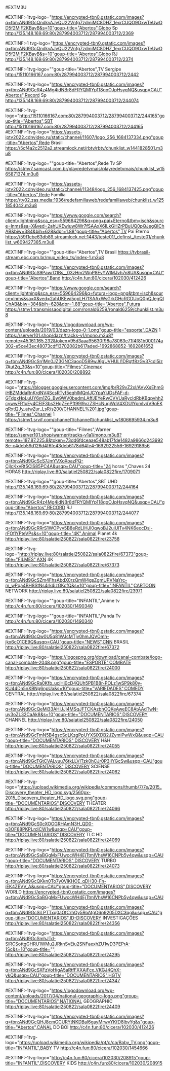 #EXTM3U 

#EXTINF:-1tvg-logo="https://encrypted-tbn0.gstatic.com/images?q=tbn:ANd9GcQndkvAJvQU22Vnfg7zdmiMC8DHZ_1exrCUQO9OxwTeUwOD5f2MjF2KBavB&s=10"goup-title="Abertos",Globo Sp 
http://135.148.169.69:80/287994003712/287994003712/2369 

#EXTINF:-1 tvg-logo="https://encrypted-tbn0.gstatic.com/images?q=tbn:ANd9GcQndkvAJvQU22Vnfg7zdmiMC8DHZ_1exrCUQO9OxwTeUwOD5f2MjF2KBavB&s=10"goup-title="Abertos",Globo RJ
http://135.148.169.69:80/287994003712/287994003712/2374 

#EXTINF:-1tvg-logo=""goup-title="Abertos",TV Sergipe 
http://15110166167.com:80/287994003712/287994003712/2442 

#EXTINF:-1tvg-logo="https://encrypted-tbn0.gstatic.com/images?q=tbn:ANd9GcR4z4Mg4idNBr8dFRYQMIYp118qoOJpHsyqNQ&usqp=CAU"Abertos",Record Sp 
http://135.148.169.69:80/287994003712/287994003712/244074 

#EXTINF:-1tvg-logo="http://15110166167.com:80/287994003712/287994003712/244165"goup-title="Abertos",SBT
http://15110166167.com:80/287994003712/287994003712/244165
#EXTINF:-1tvg-logo="https://assets-iptv2022.cdnvideo.ru/static/channel/11607/logo_256_1684137334.png"goup-title="Abertos",Rede Brasil 
https://5cf4a2c2512a2.streamlock.net/rbtv/rbtv/chunklist_w1441828501.m3u8 

#EXTINF:-1tvg-logo=""goup-title="Abertos",Rede Tv SP
https://stmv7.samcast.com.br/playredetvmais/playredetvmais/chunklist_w1565871374.m3u8 

#EXTINF:-1tvg-logo="https://assets-iptv2022.cdnvideo.ru/static/channel/11348/logo_256_1684137425.png"goup-title="Abertos",Rede Família 
https://tv02.zas.media:1936/redefamiliaweb/redefamiliaweb/chunklist_w1251854042.m3u8 

#EXTINF:-1tvg-logo="https://www.google.com/search?client=lightning&sca_esv=559664296&q=png+pai+Eterno&tbm=isch&source=lnms&sa=X&ved=2ahUKEwiuw8Wr7fSAAxX6ILkGHZrPBuUQ0pQJegQIChAB&biw=384&bih=628&dpr=1.88"goup-title="Abertos",TV Pai Eterno 
https://59f1cbe63db89.streamlock.net:1443/teste01/_definst_/teste01/chunklist_w609427385.m3u8 

#EXTINF:-1tvg-logo=""goup-title="Abertos",TV Brasil 
https://tvbrasil-stream.ebc.com.br/mux_video_ts/index-1.m3u8 

#EXTINF:-1tvg-logo="https://encrypted-tbn0.gstatic.com/images?q=tbn:ANd9GcS9PawrO1Bs__03zHm2WpP8EvYWlMJvh7n8UA&usqp=CAU"goup-title="Abertos",Band
http://c4n.fun:80/cicera/102030/412426


#EXTINF:-1tvg-logo="https://www.google.com/search?client=lightning&sca_esv=559664296&q=futura+logo+png&tbm=isch&source=lnms&sa=X&ved=2ahUKEwi5opLH7fSAAxWsGrkGHcRGDUoQ0pQJegQIChAB&biw=384&bih=628&dpr=1.88"goup-title="Abertos",Futura
https://stmv1.transmissaodigital.com/ronald6259/ronald6259/chunklist.m3u8 

#EXTINF:-1tvg-logo="https://logodownload.org/wp-content/uploads/2019/03/dazn-logo-0-1.png"goup-title="esporte",DAZN 1
https://server101.shop/dazn/tracks-v1/mono.m3u8?remote=45.161.165.232&token=95d3aaa95630f98a78063e71f4f81b000174a302-e5ce43ec48073cdf13702082b617aded-1692868852-1692861652 

#EXTINF:-1tvg-logo="https://encrypted-tbn0.gstatic.com/images?q=tbn:ANd9GcSn1Mn0JZ3GNC3aoqD589wJ6gUVHULl1DRgtf8zGv37cdl5iz7Aut2q_30&s=10"goup-title="Filmes",Cinemax
http://c4n.fun:80/cicera/102030/208892

#EXTINF:-1tvg-logo="https://blogger.googleusercontent.com/img/b/R29vZ2xl/AVvXsEhmGiHBZMddaRnKrdNV4ScsRTyf5eqhlMQnIJCYpaYiJDsFAF-d-GTdgxHpLuUY6m1ZG_Bw9WV0bedmLAffJEYeRwCVVUaRycIdRbKBqpvhh2cywwFR1uEy4CEIF3bs2HgZEePft99l9vzZSHcNuqWpV4XDUlYpmlvdV9qEKqRxtl2Jy_atwZur_LsR/s200/CHANNEL%201.jpg"goup-title="Filmes",Channel 1
https://stmv1.srvif.com/channel1/channel1/chunklist_w1806695934.m3u8 

#EXTINF:-1tvg-logo=""goup-title="Filmes",Warner
https://server101.shop/warner/tracks-v1a1/mono.m3u8?remote=187.87.225.8&token=73dd6fdceaae548ab17fde1482a9866d2439928e-c4deb59d126d4f6fe43deb6178d64fe4-1692922556-1692918956 

#EXTINF:-1tvg-logo="https://encrypted-tbn0.gstatic.com/images?q=tbn:ANd9GcScS7JmYVXoXoazPQ-CjIcKxvRt5ClS85PC4A&usqp=CAU"goup-title="24 horas ",Chaves 24 HORAS
http://riplay.live:80/salatiel250822/sala0822fire/1709071 

#EXTINF:-1tvg-logo=""goup-title="Abertos",SBT UHD
http://135.148.169.69:80/287994003712/287994003712/244164 

#EXTINF:-1tvg-logo="https://encrypted-tbn0.gstatic.com/images?q=tbn:ANd9GcR4z4Mg4idNBr8dFRYQMIYp118qoOJpHsyqNQ&usqp=CAU"goup-title="Abertos",RECORD RJ
http://135.148.169.69:80/287994003712/287994003712/244077

#EXTINF:-1tvg-logo="https://encrypted-tbn0.gstatic.com/images?q=tbn:ANd9GcRRrS1WOPvv5B8eRdLIHJI0qwoBJ2uiUlTv4NK6eocDsj-rFOflYPteVPs&s=10"goup-title="4K",Animal Planet 4k
http://riplay.live:80/salatiel250822/sala0822fire/23758

#EXTINF:-1tvg-logo="http://riplay.live:80/salatiel250822/sala0822fire/67373"goup-title="FILMES",AXN 4K
http://riplay.live:80/salatiel250822/sala0822fire/67373

#EXTINF:-1tvg-logo="https://encrypted-tbn0.gstatic.com/images?q=tbn:ANd9GcSZm4FhsAbdX0rzQmW4gsZgmUPVNaYrc-m_wPqa4BH8StNs4rk4izGKcfQ&s=10"goup-title="INFANTIL",CARTOON NETWORK 
http://riplay.live:80/salatiel250822/sala0822fire/23971

#EXTINF:-1tvg-logo=""goup-title="INFANTIL",Anime tv
http://c4n.fun:80/cicera/102030/1490340

#EXTINF:-1tvg-logo=""goup-title="INFANTIL",Panda Tv
http://c4n.fun:80/cicera/102030/1490340

#EXTINF:-1tvg-logo="https://encrypted-tbn0.gstatic.com/images?q=tbn:ANd9GcQw0U5q81WJcMTjv0hmJQVOmh-jkx6cO1CE9Q&usqp=CAU"goup-title="NEWS",CNN BRASIL
http://riplay.live:80/salatiel250822/sala0822fire/67372

#EXTINF:-1tvg-logo="https://logospng.org/download/canal-combate/logo-canal-combate-2048.png"goup-title="ESPORTE",COMBATE 
http://riplay.live:80/salatiel250822/sala0822fire/24000

#EXTINF:-1tvg-logo="https://encrypted-tbn0.gstatic.com/images?q=tbn:ANd9GcRa0Kfb_ucjHi0cD4QUh5PB1B8r-POLz1wSP9k80y-KU44Dn5nXBNg6npUa&s=10"goup-title="VARIEDADES",COMEDY CENTRAL 
http://riplay.live:80/salatiel250822/sala0822fire/67374

#EXTINF:-1tvg-logo="https://encrypted-tbn0.gstatic.com/images?q=tbn:ANd9GcQeMi33AHlJJj4MSqJFTCKAzbhCQKeAweEC8AtAAdTwN-uy3oZL32CaAk8&s=10"goup-title="DOCUMENTARIOS",DISCOVERY CHANNEL 
http://riplay.live:80/salatiel250822/sala0822fire/24050

#EXTINF:-1tvg-logo="https://encrypted-tbn0.gstatic.com/images?q=tbn:ANd9GcTmN5B4gscSdLKzgPpUYXSiXDB2JZymiPwWxQ&usqp=CAU"goup-title="DOCUMENTARIOS",DISCOVERY H&H
http://riplay.live:80/salatiel250822/sala0822fire/24055

#EXTINF:-1tvg-logo="https://encrypted-tbn0.gstatic.com/images?q=tbn:ANd9GcTGtCVALyuu76tkLLVITzk0hCJr0P3IIYGcSw&usqp=CAU"goup-title="DOCUMENTARIOS",DISCOVERY SCIENSE
http://riplay.live:80/salatiel250822/sala0822fire/24062

#EXTINF:-1tvg-logo="https://upload.wikimedia.org/wikipedia/commons/thumb/7/7e/2015_Discovery_theater_HD_logo.svg/2560px-2015_Discovery_theater_HD_logo.svg.png"goup-title="DOCUMENTARIOS",DISCOVERY THEATER
http://riplay.live:80/salatiel250822/sala0822fire/24066

#EXTINF:-1tvg-logo="https://encrypted-tbn0.gstatic.com/images?q=tbn:ANd9GcS0cXOOGRHAmN3H_QD0-p3OF88PKPLrdiCW1w&usqp=CAU"goup-title="DOCUMENTARIOS",DISCOVERY TLC HD
http://riplay.live:80/salatiel250822/sala0822fire/24069

#EXTINF:-1tvg-logo="https://encrypted-tbn0.gstatic.com/images?q=tbn:ANd9GcSaBGgMxFUwocWH4EjTtmIVhsW16CNPb5y4qw&usqp=CAU"goup-title="DOCUMENTARIOS",DISCOVERY TURBO
http://riplay.live:80/salatiel250822/sala0822fire/24073

#EXTINF:-1tvg-logo="https://encrypted-tbn0.gstatic.com/images?q=tbn:ANd9GcQKkn0To7y0VlKHOE_qDH30-Fn-iEK4ZEVV_A&usqp=CAU"goup-title="DOCUMENTARIOS",DISCOVERY WORLD
https://encrypted-tbn0.gstatic.com/images?q=tbn:ANd9GcSaBGgMxFUwocWH4EjTtmIVhsW16CNPb5y4qw&usqp=CAU

#EXTINF:-1tvg-logo="https://encrypted-tbn0.gstatic.com/images?q=tbn:ANd9GcSiLPTTxq0aOtCrhOy5RoAtgO6p9205DXC3qg&usqp=CAU"goup-title="DOCUMENTARIOS",ID-DISCOVERY INVESTIGAÇÕES 
http://riplay.live:80/salatiel250822/sala0822fire/24356

#EXTINF:-1tvg-logo="https://encrypted-tbn0.gstatic.com/images?q=tbn:ANd9GcSmhJTd-SlRCSottgGHRU1WMu2JRknSvEiu2SNFaexhZU1wD3PEPrA-1Sc&s=10"goup-title="",
http://riplay.live:80/salatiel250822/sala0822fire/24295

#EXTINF:-1tvg-logo="https://encrypted-tbn0.gstatic.com/images?q=tbn:ANd9GcSXFzVoHigA5aRtfFXXAjFcx_VKGJ4QhX-ykQ&usqp=CAU"goup-title="DOCUMENTARIOS",HGTV
http://riplay.live:80/salatiel250822/sala0822fire/24347

#EXTINF:-1tvg-logo="https://logodownload.org/wp-content/uploads/2017/04/national-geographic-logo.png"group-title="DOCUMENTARIOS",NATIONAL GEOGRAPHIC
http://riplay.live:80/salatiel250822/sala0822fire/24409

#EXTINF:-1tvg-logo="https://encrypted-tbn0.gstatic.com/images?q=tbn:ANd9GcQHJ8cmGCURYtNKDBal6gayMrwvYKfD8lbvYg&s"goup-title="Abertos",CANAL DO BOI
http://c4n.fun:80/cicera/102030/412426

#EXTINF:-1tvg-logo="https://upload.wikimedia.org/wikipedia/pt/c/ca/Baby_TV.png"goup-title="INFANTIL",BABY TV
http://c4n.fun:80/cicera/102030/1454666

#EXTINF:-1tvg-logo="http://c4n.fun:80/cicera/102030/208915"goup-title="INFANTIL",DISCOVERY KIDS
http://c4n.fun:80/cicera/102030/208915
